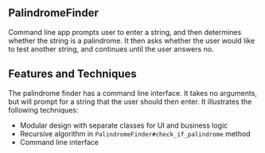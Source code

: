 ## PalindromeFinder
Command line app prompts user to enter a string, and then determines whether the string is a
palindrome. It then asks whether the user would like to test another string, and continues
until the user answers no.

## Features and Techniques
The palindrome finder has a command line interface. It takes no arguments, but will prompt for a string that the user should then enter. It illustrates the following techniques:
  * Modular design with separate classes for UI and business logic
  * Recursive algorithm in `PalindromeFinder#check_if_palindrome` method
  * Command line interface